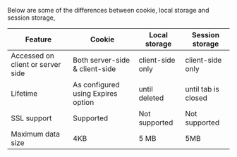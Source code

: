 
 Below are some of the differences between cookie, local storage and session storage,

 | Feature | Cookie | Local storage | Session storage |
 |---- | --------- | ----- | ----- |
 | Accessed on client or server side | Both server-side & client-side | client-side only | client-side only |
 | Lifetime | As configured using Expires option  | until deleted | until tab is closed |
 | SSL support | Supported | Not supported | Not supported |
 | Maximum data size | 4KB | 5 MB | 5MB |
